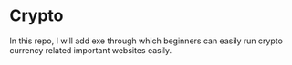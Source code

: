 # Crypto
In this repo, I will add exe through which beginners can easily run crypto currency related important websites easily.
